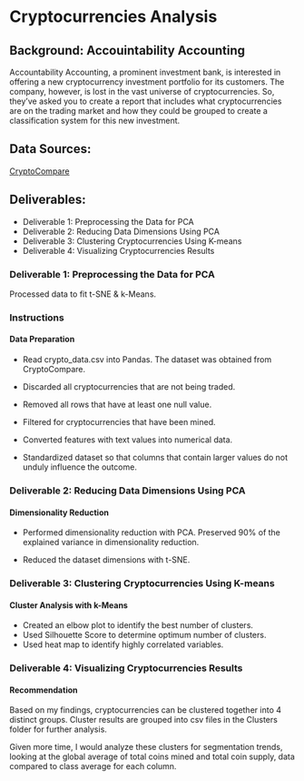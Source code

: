 # Cryptocurrencies Analysis
## Background: Accouintability Accounting
Accountability Accounting, a prominent investment bank, is interested in offering a new cryptocurrency investment portfolio for its customers. The company, however, is lost in the vast universe of cryptocurrencies. So, they’ve asked you to create a report that includes what cryptocurrencies are on the trading market and how they could be grouped to create a classification system for this new investment.

## Data Sources:
[CryptoCompare](https://min-api.cryptocompare.com/data/all/coinlist)

## Deliverables:

* Deliverable 1: Preprocessing the Data for PCA
* Deliverable 2: Reducing Data Dimensions Using PCA
* Deliverable 3: Clustering Cryptocurrencies Using K-means
* Deliverable 4: Visualizing Cryptocurrencies Results

### Deliverable 1: Preprocessing the Data for PCA
Processed data to fit t-SNE & k-Means.
### Instructions
#### Data Preparation
- Read crypto_data.csv into Pandas. The dataset was obtained from CryptoCompare.

- Discarded all cryptocurrencies that are not being traded.

- Removed all rows that have at least one null value.

- Filtered for cryptocurrencies that have been mined.

- Converted features with text values into numerical data.

- Standardized dataset so that columns that contain larger values do not unduly influence the outcome.
### Deliverable 2: Reducing Data Dimensions Using PCA
#### Dimensionality Reduction
- Performed dimensionality reduction with PCA. Preserved 90% of the explained variance in dimensionality reduction.

- Reduced the dataset dimensions with t-SNE.
### Deliverable 3: Clustering Cryptocurrencies Using K-means
#### Cluster Analysis with k-Means
- Created an elbow plot to identify the best number of clusters.
- Used Silhouette Score to determine optimum number of clusters.
- Used heat map to identify highly correlated variables.
### Deliverable 4: Visualizing Cryptocurrencies Results

#### Recommendation
Based on my findings, cryptocurrencies can be clustered together into 4 distinct groups. Cluster results are grouped into csv files in the Clusters folder for further analysis.

Given more time, I would analyze these clusters for segmentation trends, looking at the global average of total coins mined and total coin supply, data compared to class average for each column.